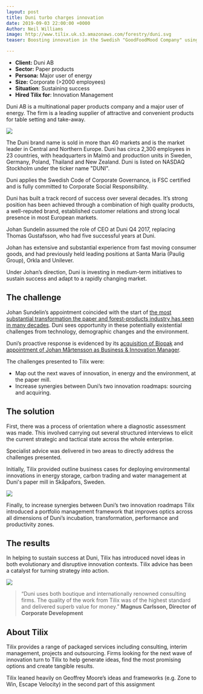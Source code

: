 ```yaml
---
layout: post
title: Duni turbo charges innovation
date: 2019-09-03 22:00:00 +0000
Author: Neil Williams
image: http://www.tilix.uk.s3.amazonaws.com/forestry/duni.svg
teaser: Boosting innovation in the Swedish "GoodFoodMood Company" using tools from Silicon Valley. Delivering insight on the next waves of change in energy and the environment.

---
```

* **Client:** Duni AB
* **Sector:** Paper products
* **Persona:** Major user of energy
* **Size:** Corporate (>2000 employees)
* **Situation**: Sustaining success
* **Hired Tilix for**: Innovation Management

Duni AB is a multinational paper products company and a major user of energy. The firm is a leading supplier of attractive and convenient products for table setting and take-away.

![](http://www.tilix.uk.s3.amazonaws.com/img/blogs/duni/duni-ecoecho-570x420.jpg)

The Duni brand name is sold in more than 40 markets and is the market leader in Central and Northern Europe. Duni has circa 2,300 employees in 23 countries, with headquarters in Malmö and production units in Sweden, Germany, Poland, Thailand and New Zealand. Duni is listed on NASDAQ Stockholm under the ticker name "DUNI".

Duni applies the Swedish Code of Corporate Governance, is FSC certified and is fully committed to Corporate Social Responsibility.

Duni has built a track record of success over several decades. It’s strong position has been achieved through a combination of high quality products, a well-reputed brand, established customer relations and strong local presence in most European markets.

Johan Sundelin assumed the role of CEO at Duni Q4 2017, replacing Thomas Gustafsson, who had five successful years at Duni.

Johan has extensive and substantial experience from fast moving consumer goods, and had previously held leading positions at Santa Maria (Paulig Group), Orkla and Unilever.

Under Johan’s direction, Duni is investing in medium-term initiatives to sustain success and adapt to a rapidly changing market.

## The challenge

Johan Sundelin’s appointment coincided with the start of [the most substantial transformation the paper and forest-products industry has seen in many decades](https://www.mckinsey.com/industries/paper-forest-products-and-packaging/our-insights/pulp-paper-and-packaging-in-the-next-decade-transformational-change). Duni sees opportunity in these potentially existential challenges from technology, demographic changes and the environment.

Duni’s proactive response is evidenced by its [acquisition of Biopak](https://www.duni.com/en/investor-relations/pressreleases/press-releases-archive/2018/duni-acquires-shares-in-biopak-pty-ltd-the-leading-supplier-of-sustainable-packaging-in-australia-and-new-zealand/) and [appointment of Johan Mårtensson as Business & Innovation Manager](https://duni.inpublix.com/2018/en/duni-2018/we-deliver-sustainable-experiences/).

The challenges presented to Tilix were:

* Map out the next waves of innovation, in energy and the environment, at the paper mill.
* Increase synergies between Duni’s two innovation roadmaps: sourcing and acquiring.

## The solution

First, there was a process of orientation where a diagnostic assessment was made. This involved carrying out several structured interviews to elicit the current strategic and tactical state across the whole enterprise.

Specialist advice was delivered in two areas to directly address the challenges presented.

Initially, Tilix provided outline business cases for deploying environmental innovations in energy storage, carbon trading and water management at Duni's paper mill in Skåpafors, Sweden.

![](http://www.tilix.uk.s3.amazonaws.com/img/blogs/duni/Tissue_Nya-panncentralen_415w.jpg)

Finally, to increase synergies between Duni’s two innovation roadmaps Tilix introduced a portfolio management framework that improves optics across all dimensions of Duni’s incubation, transformation, performance and productivity zones.

## The results

In helping to sustain success at Duni, Tilix has introduced novel ideas in both evolutionary and disruptive innovation contexts. Tilix advice has been a catalyst for turning strategy into action.

![](http://www.tilix.uk.s3.amazonaws.com/img/blogs/duni/magnuscarlsson_570x420-2.jpg)

> “Duni uses both boutique and internationally renowned consulting firms. The quality of the work from Tilix was of the highest standard and delivered superb value for money.” **Magnus Carlsson, Director of Corporate Development**

## About Tilix

Tilix provides a range of packaged services including consulting, interim management, projects and outsourcing. Firms looking for the next wave of innovation turn to Tilix to help generate ideas, find the most promising options and create tangible results.

Tilix leaned heavily on Geoffrey Moore’s ideas and frameworks (e.g. Zone to Win, Escape Velocity) in the second part of this assignment
